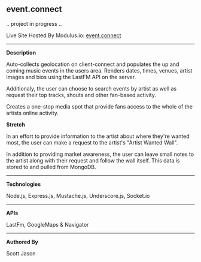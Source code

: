 ## **event.connect** 

.. project in progress ..

Live Site Hosted By Modulus.io: [event.connect](http://eventconnect-22267.onmodulus.net/)

-----------------------------------------------------------------------

**Description**

Auto-collects geolocation on client-connect and populates the up and coming music events in the users area. Renders dates, times, venues, artist images and bios using the LastFM API on the server.

Additionaly, the user can choose to search events by artist as well as request their top tracks, shouts and other fan-based activity. 

Creates a one-stop media spot that provide fans access to the whole of the artists online activity.

**Stretch**

In an effort to provide information to the artist about where they're wanted most, the user can make a request to the artist's "Artist Wanted Wall". 

In addition to providing market awareness, the user can leave small notes to the artist along with their request and follow the wall itself. This data is stored to and pulled from MongoDB.

-----------------------------------------------------------------------

**Technologies**

Node.js, Express.js, Mustache.js, Underscore.js, Socket.io

-----------------------------------------------------------------------

**APIs**

LastFm, GoogleMaps & Navigator

-----------------------------------------------------------------------

**Authored By**

Scott Jason
